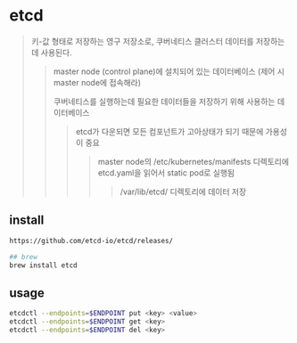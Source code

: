 # etcd

> 키-값 형태로 저장하는 영구 저장소로, 쿠버네티스 클러스터 데이터를 저장하는데 사용된다.
>
> > master node (control plane)에 설치되어 있는 데이터베이스 (제어 시 master node에 접속해라)
> >
> > 쿠버네티스를 실행하는데 필요한 데이터들을 저장하기 위해 사용하는 데이터베이스
> >
> > > etcd가 다운되면 모든 컴포넌트가 고아상태가 되기 때문에 가용성이 중요
> > >
> > > > master node의 /etc/kubernetes/manifests 디렉토리에 etcd.yaml을 읽어서 static pod로 실행됨
> > > >
> > > > > /var/lib/etcd/ 디렉토리에 데이터 저장

## install

```sh
https://github.com/etcd-io/etcd/releases/

## brew
brew install etcd
```

## usage

```sh
etcdctl --endpoints=$ENDPOINT put <key> <value>
etcdctl --endpoints=$ENDPOINT get <key>
etcdctl --endpoints=$ENDPOINT del <key>
```
